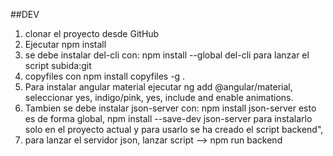 ##DEV
1. clonar el proyecto desde GitHub
2. Ejecutar npm install
3. se debe instalar del-cli con: npm install --global del-cli  para lanzar el script subida:git
4. copyfiles con npm install copyfiles -g .  
5. Para instalar angular material ejecutar ng add @angular/material, seleccionar yes, indigo/pink, yes,  include and enable animations.  
6. Tambien se debe instalar json-server con:   npm install json-server  esto es de forma global,     npm install --save-dev json-server para instalarlo solo en el proyecto actual y para usarlo se ha creado el script backend",
7. para lanzar el servidor json, lanzar script --> npm run backend
 